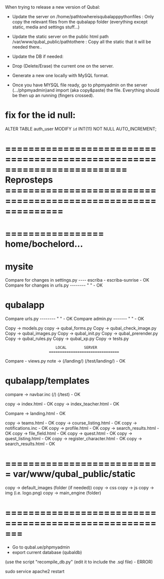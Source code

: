 When trying to release a new version of Qubal:

- Update the server on /home/pathtowhereisqubalapppythonfiles : Only copy the relevant files from the qubalapp folder (everything except static, media and settings stuff...)

- Update the static server on the public html path /var/www/qubal_public/pathtothere : Copy all the static that it will be needed there..

- Update the DB if needed: 
- Drop (Delete/Erase) the current one on the server. 
- Generate a new one locally with MySQL format. 
- Once you have MYSQL file ready, go to phpmyadmin on the server (.../phpmyadmin)and import (aka copy&paste) the file. Everything should be then up an running (fingers crossed).

fix for the id null:
====================
ALTER TABLE auth_user MODIFY `id` INT(11) NOT NULL AUTO_INCREMENT;


=========================================================================
Reprosteps ==============================================================
=========================================================================

=================
home/bochelord...
=================

mysite
======
Compare for changes in settings.py ---- escriba - escriba-sunrise - OK
Compare for changes in urls.py --------    "            "         - OK


qubalapp
========
Compare urls.py --------	"       "	        - OK
Compare admin.py -------	"	"		- OK

Copy -> models.py
copy -> qubal_forms.py
Copy -> qubal_check_image.py
Copy -> qubal_images.py
Copy -> qubal_init.py
Copy -> qubal_prerender.py
Copy -> qubal_rules.py
Copy -> qubal_xp.py
Copy -> tests.py

						   LOCAL		SERVER
						================================
Compare - views.py               note ->	(/landing/)		(/test/landing/)    - OK

qubalapp/templates
==================

compare -> navbar.inc				(/)			(/test)                         - OK
 
copy -> index.html 																- OK
copy -> index_teacher.html 														- OK

Compare -> landing.html															- OK

copy -> teams.html 																- OK
copy -> course_listing.html 													- OK
copy -> notifications.inc 														- OK
copy -> profile.html 															- OK
copy -> search_results.html 													- OK
copy -> file_field.html 														- OK
copy -> quest.html 																- OK
copy -> quest_listing.html 														- OK
copy -> register_character.html 												- OK
copy -> search_results.html 													- OK

===========================
var/www/qubal_public/static
===========================

copy -> default_images (folder (if needed))
copy -> css
copy -> js
copy -> img (i.e. logo.png)
copy -> main_engine (folder)

=======================================================
=======================================================

- Go to qubal.ue/phpmyadmin
- export current database (qubaldb)

(use the script "recompile_db.py" (edit it to include the .sql file) - ERROR)

sudo service apache2 restart